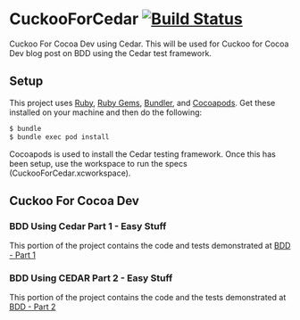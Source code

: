 CuckooForCedar [![Build Status](https://travis-ci.org/rbaumbach/CuckooForCedar.svg?branch=master)](https://travis-ci.org/rbaumbach/CuckooForCedar)
==============

Cuckoo For Cocoa Dev using Cedar.  This will be used for Cuckoo for Cocoa Dev blog post on BDD using the Cedar test framework. 

## Setup

This project uses [Ruby](https://github.com/sstephenson/rbenv), [Ruby Gems](http://rubygems.org), [Bundler](http://bundler.io), and [Cocoapods](http://cocoapods.org).  Get these installed on your machine and then do the following:

```bash
$ bundle
$ bundle exec pod install
```

Cocoapods is used to install the Cedar testing framework.  Once this has been setup, use the workspace to run the specs (CuckooForCedar.xcworkspace).

## Cuckoo For Cocoa Dev

### BDD Using Cedar Part 1 - Easy Stuff

This portion of the project contains the code and tests demonstrated at [BDD - Part 1](http://www.cuckooforcocoadev.com/blog/2013/12/10/behavioral-driven-development-bdd-using-cedar-part-1-easy-stuff/)

### BDD Using CEDAR Part 2 - Easy Stuff

This portion of the project contains the code and the tests demonstrated at [BDD - Part 2](http://www.cuckooforcocoadev.com/blog/2014/04/17/behavioral-driven-development-bdd-using-cedar-part-2-easy-stuff/)
